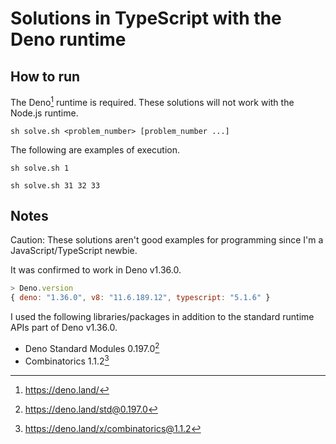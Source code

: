 # Solutions in TypeScript with the Deno runtime

## How to run

The Deno[^1] runtime is required. These solutions will not work with the Node.js runtime.

```console
sh solve.sh <problem_number> [problem_number ...]
```

The following are examples of execution.

```console
sh solve.sh 1
```

```console
sh solve.sh 31 32 33
```

## Notes

Caution: These solutions aren't good examples for programming since I'm a JavaScript/TypeScript newbie.

It was confirmed to work in Deno v1.36.0.

```js
> Deno.version
{ deno: "1.36.0", v8: "11.6.189.12", typescript: "5.1.6" }
```

I used the following libraries/packages in addition to the standard runtime APIs part of Deno v1.36.0.

- Deno Standard Modules 0.197.0[^2]
- Combinatorics 1.1.2[^3]

[^1]: https://deno.land/

[^2]: https://deno.land/std@0.197.0

[^3]: https://deno.land/x/combinatorics@1.1.2
